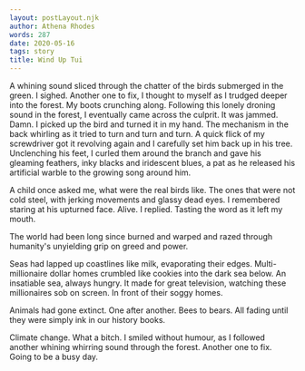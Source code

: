 ```yaml
---
layout: postLayout.njk
author: Athena Rhodes
words: 287
date: 2020-05-16
tags: story
title: Wind Up Tui
---
```


A whining sound sliced through the chatter of the birds submerged in the green. I sighed. Another one to fix, I thought to myself as I trudged deeper into the forest. My boots crunching along. Following this lonely droning sound in the forest, I eventually came across the culprit. It was jammed. Damn. I picked up the bird and turned it in my hand. The mechanism in the back whirling as it tried to turn and turn and turn. A quick flick of my screwdriver got it revolving again and I carefully set him back up in his tree. Unclenching his feet, I curled them around the branch and gave his gleaming feathers, inky blacks and iridescent blues, a pat as he released his artificial warble to the growing song around him. 

A child once asked me, what were the real birds like. The ones that were not cold steel, with jerking movements and glassy dead eyes. I remembered staring at his upturned face. Alive. I replied. Tasting the word as it left my mouth. 

The world had been long since burned and warped and razed through humanity's unyielding grip on greed and power. 

Seas had lapped up coastlines like milk, evaporating their edges. Multi-millionaire dollar homes crumbled like cookies into the dark sea below. An insatiable sea, always hungry. It made for great television, watching these millionaires sob on screen. In front of their soggy homes. 

Animals had gone extinct. One after another. Bees to bears. All fading until they were simply ink in our history books. 

Climate change. What a bitch. I smiled without humour, as I followed another whining whirring sound through the forest. Another one to fix. Going to be a busy day. 
